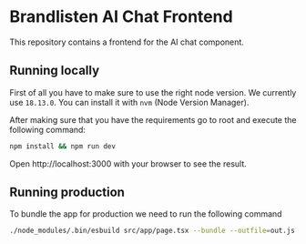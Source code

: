 # Brandlisten AI Chat Frontend

This repository contains a frontend for the AI chat component.

## Running locally

First of all you have to make sure to use the right node version. We currently use `18.13.0`. You can install it with `nvm` (Node Version Manager).

After making sure that you have the requirements go to root and execute the following command:

```sh
npm install && npm run dev
```

Open http://localhost:3000 with your browser to see the result.

## Running production

To bundle the app for production we need to run the following command

```sh
./node_modules/.bin/esbuild src/app/page.tsx --bundle --outfile=out.js
```
